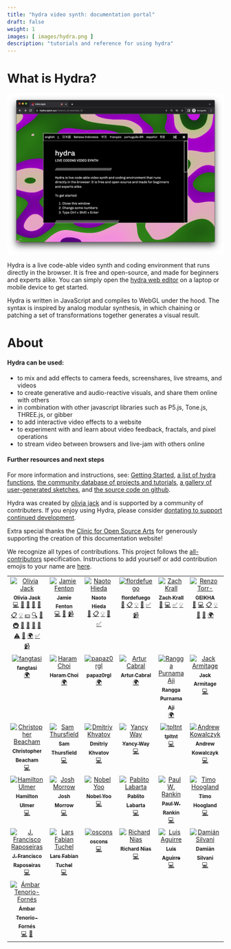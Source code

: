 ```yaml
---
title: "hydra video synth: documentation portal"
draft: false
weight: 1
images: [ images/hydra.png ]
description: "tutorials and reference for using hydra"
---
```


# What is Hydra?
![hydra](./images/hydra.png)

Hydra is a live code-able video synth and coding environment that runs directly in the browser. It is free and open-source, and made for beginners and experts alike. You can simply open the [hydra web editor](https://hydra.ojack.xyz) on a laptop or mobile device to get started.

Hydra is written in JavaScript and compiles to WebGL under the hood. The syntax is inspired by analog modular synthesis, in which chaining or patching a set of transformations together generates a visual result.

# About
#### Hydra can be used: 
- to mix and add effects to camera feeds, screenshares, live streams, and videos
- to create generative and audio-reactive visuals, and share them online with others
- in combination with other javascript libraries such as P5.js, Tone.js, THREE.js, or gibber
- to add interactive video effects to a website
- to experiment with and learn about video feedback, fractals, and pixel operations
- to stream video between browsers and live-jam with others online

#### Further resources and next steps
For more information and instructions, see: [Getting Started](docs/quick-start.md), [a list of hydra functions](https://hydra.ojack.xyz/api/), [the community database of projects and tutorials](https://hydra.ojack.xyz/garden/), [a gallery of user-generated sketches](https://twitter.com/hydra_patterns), and [the source code on github](https://github.com/hydra-synth/hydra).

Hydra was created by [olivia jack](https://ojack.xyz) and is supported by a community of contributers. If you enjoy using Hydra, please consider [dontating to support continued development](https://opencollective.com/hydra-synth).

Extra special thanks the [Clinic for Open Source Arts](https://clinicopensourcearts.org) for generously supporting the creation of this documentation website!

We recognize all types of contributions. This project follows the [all-contributors](https://github.com/kentcdodds/all-contributors) specification. Instructions to add yourself or add contribution emojis to your name are [here](https://github.com/hydra-synth/hydra/issues/265).

<!-- ALL-CONTRIBUTORS-LIST:START - Do not remove or modify this section -->
<!-- prettier-ignore-start -->
<!-- markdownlint-disable -->
<table>
  <tbody>
    <tr>
      <td align="center" valign="top" width="14.28%"><a href="https://ojack.xyz"><img src="https://avatars.githubusercontent.com/u/4909769?v=4?s=100" width="100px;" alt="Olivia Jack"/><br /><sub><b>Olivia Jack</b></sub></a><br /><a href="https://github.com/hydra-synth/hydra/commits?author=ojack" title="Code">💻</a> <a href="#blog-ojack" title="Blogposts">📝</a> <a href="https://github.com/hydra-synth/hydra/issues?q=author%3Aojack" title="Bug reports">🐛</a> <a href="#design-ojack" title="Design">🎨</a> <a href="https://github.com/hydra-synth/hydra/commits?author=ojack" title="Documentation">📖</a> <a href="#eventOrganizing-ojack" title="Event Organizing">📋</a> <a href="#example-ojack" title="Examples">💡</a> <a href="#financial-ojack" title="Financial">💵</a> <a href="#fundingFinding-ojack" title="Funding Finding">🔍</a> <a href="#ideas-ojack" title="Ideas, Planning, & Feedback">🤔</a> <a href="#infra-ojack" title="Infrastructure (Hosting, Build-Tools, etc)">🚇</a> <a href="#plugin-ojack" title="Plugin/utility libraries">🔌</a> <a href="#question-ojack" title="Answering Questions">💬</a> <a href="https://github.com/hydra-synth/hydra/pulls?q=is%3Apr+reviewed-by%3Aojack" title="Reviewed Pull Requests">👀</a> <a href="#talk-ojack" title="Talks">📢</a> <a href="https://github.com/hydra-synth/hydra/commits?author=ojack" title="Tests">⚠️</a> <a href="#tool-ojack" title="Tools">🔧</a> <a href="#translation-ojack" title="Translation">🌍</a> <a href="#tutorial-ojack" title="Tutorials">✅</a> <a href="#video-ojack" title="Videos">📹</a></td>
      <td align="center" valign="top" width="14.28%"><a href="http://www.fentonia.com/bio/"><img src="https://avatars.githubusercontent.com/u/8839978?v=4?s=100" width="100px;" alt="Jamie Fenton"/><br /><sub><b>Jamie Fenton</b></sub></a><br /><a href="https://github.com/hydra-synth/hydra/commits?author=jamiefaye" title="Code">💻</a> <a href="#ideas-jamiefaye" title="Ideas, Planning, & Feedback">🤔</a> <a href="#video-jamiefaye" title="Videos">📹</a></td>
      <td align="center" valign="top" width="14.28%"><a href="http://naotohieda.com"><img src="https://avatars.githubusercontent.com/u/1835081?v=4?s=100" width="100px;" alt="Naoto Hieda"/><br /><sub><b>Naoto Hieda</b></sub></a><br /><a href="https://github.com/hydra-synth/hydra/commits?author=micuat" title="Documentation">📖</a> <a href="#eventOrganizing-micuat" title="Event Organizing">📋</a> <a href="#example-micuat" title="Examples">💡</a> <a href="#ideas-micuat" title="Ideas, Planning, & Feedback">🤔</a> <a href="#tutorial-micuat" title="Tutorials">✅</a></td>
      <td align="center" valign="top" width="14.28%"><a href="https://github.com/flordefuego"><img src="https://avatars.githubusercontent.com/u/31332673?v=4?s=100" width="100px;" alt="flordefuego"/><br /><sub><b>flordefuego</b></sub></a><br /><a href="https://github.com/hydra-synth/hydra/commits?author=flordefuego" title="Documentation">📖</a> <a href="#eventOrganizing-flordefuego" title="Event Organizing">📋</a> <a href="#example-flordefuego" title="Examples">💡</a> <a href="#ideas-flordefuego" title="Ideas, Planning, & Feedback">🤔</a> <a href="#tutorial-flordefuego" title="Tutorials">✅</a> <a href="#video-flordefuego" title="Videos">📹</a></td>
      <td align="center" valign="top" width="14.28%"><a href="http://zachkrall.com"><img src="https://avatars.githubusercontent.com/u/2532937?v=4?s=100" width="100px;" alt="Zach Krall"/><br /><sub><b>Zach Krall</b></sub></a><br /><a href="https://github.com/hydra-synth/hydra/commits?author=zachkrall" title="Documentation">📖</a> <a href="https://github.com/hydra-synth/hydra/commits?author=zachkrall" title="Code">💻</a> <a href="#tutorial-zachkrall" title="Tutorials">✅</a> <a href="#example-zachkrall" title="Examples">💡</a></td>
      <td align="center" valign="top" width="14.28%"><a href="https://github.com/geikha"><img src="https://avatars.githubusercontent.com/u/56176668?v=4?s=100" width="100px;" alt="Renzo Torr-"/><br /><sub><b>GEIKHA</b></sub></a><br /><a href="https://github.com/hydra-synth/hydra/issues?q=author%3Ageikha" title="Bug reports">🐛</a> <a href="https://github.com/hydra-synth/hydra/commits?author=geikha" title="Code">💻</a> <a href="#eventOrganizing-geikha" title="Event Organizing">📋</a> <a href="#example-geikha" title="Examples">💡</a> <a href="#ideas-geikha" title="Ideas, Planning, & Feedback">🤔</a> <a href="#plugin-geikha" title="Plugin/utility libraries">🔌</a> <a href="#translation-geikha" title="Translation">🌍</a></td>
      <td align="center" valign="top" width="14.28%"><a href="https://sophiadigitalart.com"><img src="https://avatars.githubusercontent.com/u/138158?v=4?s=100" width="100px;" alt="Bruce LANE"/><br /><sub><b>Bruce LANE</b></sub></a><br /><a href="https://github.com/hydra-synth/hydra/commits?author=brucelane" title="Code">💻</a> <a href="#example-brucelane" title="Examples">💡</a> <a href="#ideas-brucelane" title="Ideas, Planning, & Feedback">🤔</a></td>
    </tr>
    <tr>
      <td align="center" valign="top" width="14.28%"><a href="https://fangtsai.net"><img src="https://avatars.githubusercontent.com/u/25447809?v=4?s=100" width="100px;" alt="fangtasi"/><br /><sub><b>fangtasi</b></sub></a><br /><a href="#translation-fangtsai15" title="Translation">🌍</a></td>
      <td align="center" valign="top" width="14.28%"><a href="https://github.com/choiharam"><img src="https://avatars.githubusercontent.com/u/46865987?v=4?s=100" width="100px;" alt="Haram Choi"/><br /><sub><b>Haram Choi</b></sub></a><br /><a href="#translation-choiharam" title="Translation">🌍</a></td>
      <td align="center" valign="top" width="14.28%"><a href="https://github.com/papaz0rgl"><img src="https://avatars.githubusercontent.com/u/2632092?v=4?s=100" width="100px;" alt="papaz0rgl"/><br /><sub><b>papaz0rgl</b></sub></a><br /><a href="#translation-papaz0rgl" title="Translation">🌍</a></td>
      <td align="center" valign="top" width="14.28%"><a href="https://github.com/arturcabral"><img src="https://avatars.githubusercontent.com/u/4428256?v=4?s=100" width="100px;" alt="Artur Cabral "/><br /><sub><b>Artur Cabral </b></sub></a><br /><a href="#translation-arturcabral" title="Translation">🌍</a></td>
      <td align="center" valign="top" width="14.28%"><a href="https://linktr.ee/ranggapuraji"><img src="https://avatars.githubusercontent.com/u/37600867?v=4?s=100" width="100px;" alt="Rangga Purnama Aji"/><br /><sub><b>Rangga Purnama Aji</b></sub></a><br /><a href="#translation-RanggaPAji" title="Translation">🌍</a></td>
      <td align="center" valign="top" width="14.28%"><a href="http://jackarmitage.com/"><img src="https://avatars.githubusercontent.com/u/2885827?v=4?s=100" width="100px;" alt="Jack Armitage"/><br /><sub><b>Jack Armitage</b></sub></a><br /><a href="https://github.com/hydra-synth/hydra/commits?author=jarmitage" title="Code">💻</a></td>
      <td align="center" valign="top" width="14.28%"><a href="http://rumblesan.com/"><img src="https://avatars.githubusercontent.com/u/169088?v=4?s=100" width="100px;" alt="Guy John"/><br /><sub><b>Guy John</b></sub></a><br /><a href="https://github.com/hydra-synth/hydra/commits?author=rumblesan" title="Code">💻</a></td>
    </tr>
    <tr>
      <td align="center" valign="top" width="14.28%"><a href="https://github.com/mcscope"><img src="https://avatars.githubusercontent.com/u/3921648?v=4?s=100" width="100px;" alt="Christopher Beacham"/><br /><sub><b>Christopher Beacham</b></sub></a><br /><a href="https://github.com/hydra-synth/hydra/commits?author=mcscope" title="Code">💻</a></td>
      <td align="center" valign="top" width="14.28%"><a href="https://github.com/ssssam"><img src="https://avatars.githubusercontent.com/u/6330?v=4?s=100" width="100px;" alt="Sam Thursfield"/><br /><sub><b>Sam Thursfield</b></sub></a><br /><a href="https://github.com/hydra-synth/hydra/commits?author=ssssam" title="Code">💻</a></td>
      <td align="center" valign="top" width="14.28%"><a href="https://github.com/kagel"><img src="https://avatars.githubusercontent.com/u/100986?v=4?s=100" width="100px;" alt="Dmitriy Khvatov"/><br /><sub><b>Dmitriy Khvatov</b></sub></a><br /><a href="https://github.com/hydra-synth/hydra/commits?author=kagel" title="Code">💻</a></td>
      <td align="center" valign="top" width="14.28%"><a href="https://github.com/echophon"><img src="https://avatars.githubusercontent.com/u/5997208?v=4?s=100" width="100px;" alt="Yancy Way"/><br /><sub><b>Yancy Way</b></sub></a><br /><a href="https://github.com/hydra-synth/hydra/commits?author=echophon" title="Code">💻</a></td>
      <td align="center" valign="top" width="14.28%"><a href="https://github.com/tpltnt"><img src="https://avatars.githubusercontent.com/u/1172976?v=4?s=100" width="100px;" alt="tpltnt"/><br /><sub><b>tpltnt</b></sub></a><br /><a href="https://github.com/hydra-synth/hydra/commits?author=tpltnt" title="Code">💻</a></td>
      <td align="center" valign="top" width="14.28%"><a href="https://github.com/frodosamoa"><img src="https://avatars.githubusercontent.com/u/1582620?v=4?s=100" width="100px;" alt="Andrew Kowalczyk"/><br /><sub><b>Andrew Kowalczyk</b></sub></a><br /><a href="https://github.com/hydra-synth/hydra/commits?author=frodosamoa" title="Code">💻</a></td>
      <td align="center" valign="top" width="14.28%"><a href="https://github.com/ethancrawford"><img src="https://avatars.githubusercontent.com/u/10395940?v=4?s=100" width="100px;" alt="ethancrawford"/><br /><sub><b>ethancrawford</b></sub></a><br /><a href="https://github.com/hydra-synth/hydra/commits?author=ethancrawford" title="Code">💻</a></td>
    </tr>
    <tr>
      <td align="center" valign="top" width="14.28%"><a href="https://github.com/hamilton"><img src="https://avatars.githubusercontent.com/u/95735?v=4?s=100" width="100px;" alt="Hamilton Ulmer"/><br /><sub><b>Hamilton Ulmer</b></sub></a><br /><a href="https://github.com/hydra-synth/hydra/commits?author=hamilton" title="Code">💻</a></td>
      <td align="center" valign="top" width="14.28%"><a href="https://github.com/jcmorrow"><img src="https://avatars.githubusercontent.com/u/5903784?v=4?s=100" width="100px;" alt="Josh Morrow"/><br /><sub><b>Josh Morrow</b></sub></a><br /><a href="https://github.com/hydra-synth/hydra/commits?author=jcmorrow" title="Code">💻</a></td>
      <td align="center" valign="top" width="14.28%"><a href="https://github.com/fizzy123"><img src="https://avatars.githubusercontent.com/u/4475554?v=4?s=100" width="100px;" alt="Nobel Yoo"/><br /><sub><b>Nobel Yoo</b></sub></a><br /><a href="https://github.com/hydra-synth/hydra/commits?author=fizzy123" title="Code">💻</a></td>
      <td align="center" valign="top" width="14.28%"><a href="https://github.com/pLabarta"><img src="https://avatars.githubusercontent.com/u/10605905?v=4?s=100" width="100px;" alt="Pablito Labarta"/><br /><sub><b>Pablito Labarta</b></sub></a><br /><a href="https://github.com/hydra-synth/hydra/commits?author=pLabarta" title="Code">💻</a></td>
      <td align="center" valign="top" width="14.28%"><a href="https://www.paulwrankin.com/"><img src="https://avatars.githubusercontent.com/u/1256849?v=4?s=100" width="100px;" alt="Paul W. Rankin"/><br /><sub><b>Paul W. Rankin</b></sub></a><br /><a href="https://github.com/hydra-synth/hydra/commits?author=rnkn" title="Code">💻</a></td>
      <td align="center" valign="top" width="14.28%"><a href="https://github.com/tmhglnd"><img src="https://avatars.githubusercontent.com/u/8721936?v=4?s=100" width="100px;" alt="Timo Hoogland"/><br /><sub><b>Timo Hoogland</b></sub></a><br /><a href="https://github.com/hydra-synth/hydra/commits?author=tmhglnd" title="Code">💻</a></td>
      <td align="center" valign="top" width="14.28%"><a href="https://github.com/ixnv"><img src="https://avatars.githubusercontent.com/u/4655259?v=4?s=100" width="100px;" alt="Ramil Iksanov"/><br /><sub><b>Ramil Iksanov</b></sub></a><br /><a href="https://github.com/hydra-synth/hydra/commits?author=ixnv" title="Code">💻</a></td>
    </tr>
    <tr>
      <td align="center" valign="top" width="14.28%"><a href="https://0xacab.org/rapofran"><img src="https://avatars.githubusercontent.com/u/2479433?v=4?s=100" width="100px;" alt="J. Francisco Raposeiras"/><br /><sub><b>J. Francisco Raposeiras</b></sub></a><br /><a href="https://github.com/hydra-synth/hydra/commits?author=rapofran" title="Code">💻</a></td>
      <td align="center" valign="top" width="14.28%"><a href="https://larstuchel.ch/"><img src="https://avatars.githubusercontent.com/u/17312696?v=4?s=100" width="100px;" alt="Lars Fabian Tuchel"/><br /><sub><b>Lars Fabian Tuchel</b></sub></a><br /><a href="https://github.com/hydra-synth/hydra/commits?author=tuchella" title="Code">💻</a></td>
      <td align="center" valign="top" width="14.28%"><a href="https://github.com/oscons"><img src="https://avatars.githubusercontent.com/u/54054343?v=4?s=100" width="100px;" alt="oscons"/><br /><sub><b>oscons</b></sub></a><br /><a href="https://github.com/hydra-synth/hydra/commits?author=oscons" title="Code">💻</a></td>
      <td align="center" valign="top" width="14.28%"><a href="https://richardnias.com/"><img src="https://avatars.githubusercontent.com/u/7244202?v=4?s=100" width="100px;" alt="Richard Nias"/><br /><sub><b>Richard Nias</b></sub></a><br /><a href="https://github.com/hydra-synth/hydra/commits?author=richardnias" title="Code">💻</a></td>
      <td align="center" valign="top" width="14.28%"><a href="https://hi-bumblebee.com/"><img src="https://avatars.githubusercontent.com/u/53626283?v=4?s=100" width="100px;" alt="Luis Aguirre"/><br /><sub><b>Luis Aguirre</b></sub></a><br /><a href="https://github.com/hydra-synth/hydra/commits?author=luis11011" title="Code">💻</a></td>
      <td align="center" valign="top" width="14.28%"><a href="https://github.com/munshkr"><img src="https://avatars.githubusercontent.com/u/4862?v=4?s=100" width="100px;" alt="Damián Silvani"/><br /><sub><b>Damián Silvani</b></sub></a><br /><a href="https://github.com/hydra-synth/hydra/commits?author=munshkr" title="Code">💻</a></td>
      <td align="center" valign="top" width="14.28%"><a href="https://github.com/misterinterrupt"><img src="https://avatars.githubusercontent.com/u/286920?v=4?s=100" width="100px;" alt="m. interrupt"/><br /><sub><b>m. interrupt</b></sub></a><br /><a href="https://github.com/hydra-synth/hydra/commits?author=misterinterrupt" title="Code">💻</a></td>
    </tr>
    <tr>
      <td align="center" valign="top" width="14.28%"><a href="https://atenor.io/?pk_campaign=github"><img src="https://avatars.githubusercontent.com/u/7475584?v=4?s=100" width="100px;" alt="Ámbar Tenorio-Fornés"/><br /><sub><b>Ámbar Tenorio-Fornés</b></sub></a><br /><a href="https://github.com/hydra-synth/hydra/commits?author=atfornes" title="Code">💻</a> <a href="#ideas-atfornes" title="Ideas, Planning, & Feedback">🤔</a></td>
    </tr>
  </tbody>
</table>

<!-- markdownlint-restore -->
<!-- prettier-ignore-end -->

<!-- ALL-CONTRIBUTORS-LIST:END -->
